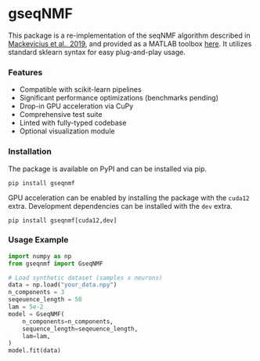 # gseqNMF

This package is a re-implementation of the seqNMF algorithm 
described in [Mackevicius et al., 2019](https://elifesciences.org/articles/38471), 
and provided as a MATLAB toolbox [here](https://github.com/FeeLab/seqNMF). It utilizes
standard sklearn syntax for easy plug-and-play usage.

### Features
- Compatible with scikit-learn pipelines
- Significant performance optimizations (benchmarks pending)
- Drop-in GPU acceleration via CuPy
- Comprehensive test suite
- Linted with fully-typed codebase
- Optional visualization module

### Installation
The package is available on PyPI and can be installed via pip.

```
pip install gseqnmf
```

GPU acceleration can be enabled by installing the package with the `cuda12` extra.
Development dependencies can be installed with the `dev` extra.

```
pip install gseqnmf[cuda12,dev]
```

### Usage Example

```python
import numpy as np
from gseqnmf import GseqNMF

# Load synthetic dataset (samples x neurons)
data = np.load("your_data.npy")
n_components = 3
seqeuence_length = 50
lam = 5e-2
model = GseqNMF(
    n_components=n_components,
    sequence_length=seqeuence_length,
    lam=lam,
)
model.fit(data)
```
